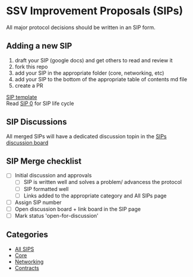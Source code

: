 # SSV Improvement Proposals (SIPs)

All major protocol decisions should be written in an SIP form.

## Adding a new SIP
1. draft your SIP (google docs) and get others to read and review it
2. fork this repo
3. add your SIP in the appropriate folder (core, networking, etc)
4. add your SIP to the bottom of the appropriate table of contents md file
5. create a PR

[SIP template](./template_sip.md)  
Read [SIP 0](./sips/sip0.md) for SIP life cycle

## SIP Discussions
All merged SIPs will have a dedicated discussion topin in the [SIPs discussion board](https://github.com/bloxapp/SIPs/discussions)

## SIP Merge checklist
- [ ] Initial discussion and approvals
  - [ ] SIP is written well and solves a problem/ advancess the protocol
  - [ ] SIP formatted well
  - [ ] Links added to the appropriate category and All SIPs page
- [ ] Assign SIP number
- [ ] Open discussion board + link board in the SIP page
- [ ] Mark status 'open-for-discussion'

## Categories
- [All SIPS](./all.md)
- [Core](./core.md)
- [Networking](./networking.md)
- [Contracts](./contracts.md)
